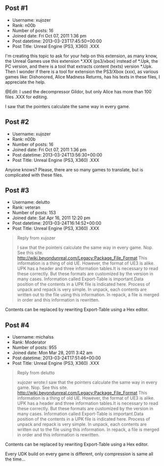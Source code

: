 ## Post #1
- Username: xujozer
- Rank: n00b
- Number of posts: 16
- Joined date: Fri Oct 07, 2011 1:36 pm
- Post datetime: 2013-03-23T17:45:50+00:00
- Post Title: Unreal Engine (PS3, X360) .XXX

I'm creating this topic to ask for your help on this extension, as many know, the Unreal Games use this extension *.XXX (ps3/xbox) instead of *.Upk, the PC version, and there is a tool that extracts content (texts) version *.Upk. Then I wonder if there is a tool for extension the PS3/Xbox (xxx), as various games like: Dishonored, Alice Madness Returns, has his texts in these files, I appreciate the help.

@Edit:
I used the decompressor Gildor, but only Alice has more than 100 files .XXX for editing.

I saw that the pointers calculate the same way in every game.
## Post #2
- Username: xujozer
- Rank: n00b
- Number of posts: 16
- Joined date: Fri Oct 07, 2011 1:36 pm
- Post datetime: 2013-03-24T13:56:30+00:00
- Post Title: Unreal Engine (PS3, X360) .XXX

Anyone knows? Please, there are so many games to translate, but is complicated with these files.
## Post #3
- Username: delutto
- Rank: veteran
- Number of posts: 153
- Joined date: Sat Apr 16, 2011 12:20 pm
- Post datetime: 2013-03-24T16:14:52+00:00
- Post Title: Unreal Engine (PS3, X360) .XXX

> Reply from xujozer
>
> I saw that the pointers calculate the same way in every game.
Nop.
See this site.
http://wiki.beyondunreal.com/Legacy:Package_File_Format
This information is a thing of old UE. However, the format of UE3 is alike.
UPK has a header and three information tables.It is necessary to read these correctly.
But these formats are customized by the version in many cases.
Information called Export-Table is important.Data position of the contents in a UPK file is indicated here.
Process of unpack and repack is very simple.
In unpack, each contents are written out to the file using this information.
In repack, a file is merged in order and this information is rewritten.

Contents can be replaced by rewriting Export-Table using a Hex editor.
## Post #4
- Username: michalss
- Rank: Moderator
- Number of posts: 955
- Joined date: Mon Mar 28, 2011 3:42 am
- Post datetime: 2013-03-24T17:51:46+00:00
- Post Title: Unreal Engine (PS3, X360) .XXX

> Reply from delutto
>
> xujozer wrote:I saw that the pointers calculate the same way in every game.
Nop.
See this site.
http://wiki.beyondunreal.com/Legacy:Package_File_Format
This information is a thing of old UE. However, the format of UE3 is alike.
UPK has a header and three information tables.It is necessary to read these correctly.
But these formats are customized by the version in many cases.
Information called Export-Table is important.Data position of the contents in a UPK file is indicated here.
Process of unpack and repack is very simple.
In unpack, each contents are written out to the file using this information.
In repack, a file is merged in order and this information is rewritten.

Contents can be replaced by rewriting Export-Table using a Hex editor.

Every UDK build on every game is different, only compression is same all the time...
